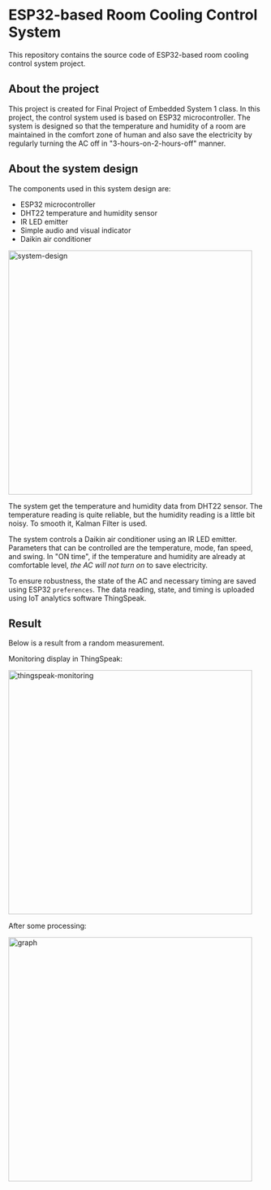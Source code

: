# ESP32-based Room Cooling Control System
This repository contains the source code of ESP32-based room cooling control system project.

## About the project
This project is created for Final Project of Embedded System 1 class. In this project, the control system used is based on ESP32 microcontroller. The system is designed so that the temperature and humidity of a room are maintained in the comfort zone of human and also save the electricity by regularly turning the AC off in "3-hours-on-2-hours-off" manner.

## About the system design
The components used in this system design are:
- ESP32 microcontroller
- DHT22 temperature and humidity sensor
- IR LED emitter
- Simple audio and visual indicator
- Daikin air conditioner

<img src="https://user-images.githubusercontent.com/42486755/184318546-407f4397-97d0-430c-a7e8-c7f55e8eb2fe.png" alt="system-design" width="480" />

The system get the temperature and humidity data from DHT22 sensor. The temperature reading is quite reliable, but the humidity reading is a little bit noisy. To smooth it, Kalman Filter is used.

The system controls a Daikin air conditioner using an IR LED emitter. Parameters that can be controlled are the temperature, mode, fan speed, and swing. In "ON time", if the temperature and humidity are already at comfortable level, *the AC will not turn on* to save electricity.

To ensure robustness, the state of the AC and necessary timing are saved using ESP32 `preferences`. The data reading, state, and timing is uploaded using IoT analytics software ThingSpeak.

## Result
Below is a result from a random measurement.

Monitoring display in ThingSpeak:

<img src="https://user-images.githubusercontent.com/42486755/184325346-1e083eb1-5ccc-4753-ad08-920de5e86a08.png" alt="thingspeak-monitoring" width="480" />

After some processing:

<img src="https://user-images.githubusercontent.com/42486755/184326197-23ee6301-ff25-47ae-ad94-0d7ec6a53e34.png" alt="graph" width="480" />
